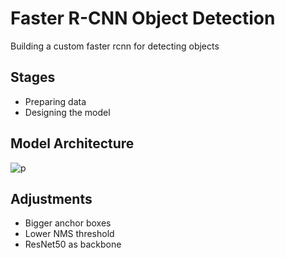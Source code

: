 # Faster R-CNN Object Detection
Building a custom faster rcnn for detecting objects


## Stages
* Preparing data
* Designing the model


## Model Architecture
![p](https://www.researchgate.net/publication/324903264/figure/fig2/AS:640145124499471@1529633899620/The-architecture-of-Faster-R-CNN.png)


## Adjustments
* Bigger anchor boxes
* Lower NMS threshold
* ResNet50 as backbone
